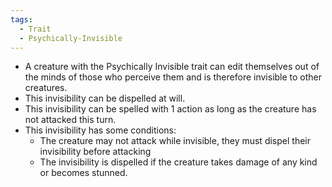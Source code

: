```yaml
---
tags:
  - Trait
  - Psychically-Invisible
---
```

- A creature with the Psychically Invisible trait can edit themselves out of the minds of those who perceive them and is therefore invisible to other creatures.
- This invisibility can be dispelled at will.
- This invisibility can be spelled with 1 action as long as the creature has not attacked this turn.
- This invisibility has some conditions:
	- The creature may not attack while invisible, they must dispel their invisibility before attacking
	- The invisibility is dispelled if the creature takes damage of any kind or becomes stunned.
